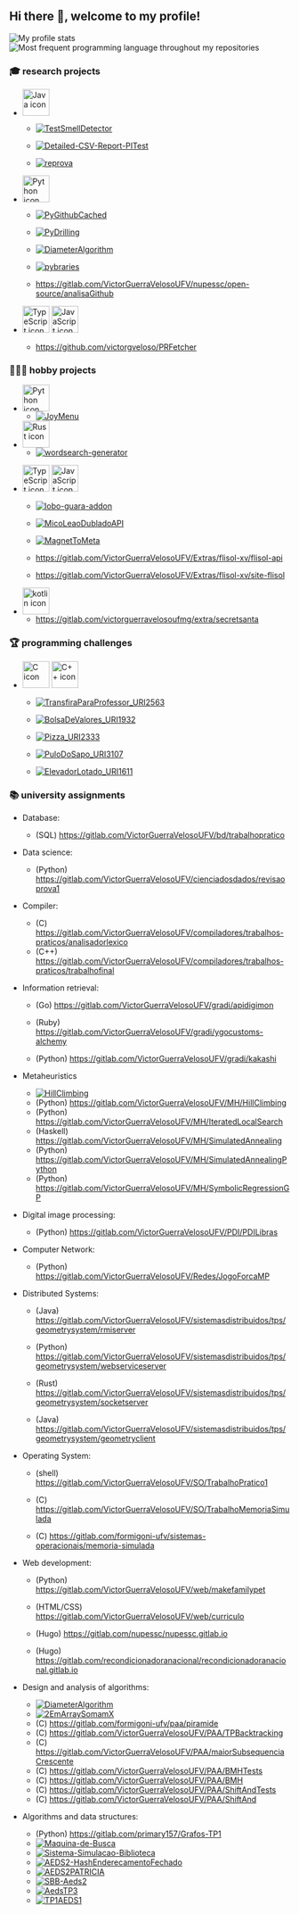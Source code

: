 ## Hi there 👋, welcome to my profile!

![My profile stats](https://github-readme-stats.vercel.app/api?username=victorgveloso&show_icons=true&include_all_commits=true)
![Most frequent programming language throughout my repositories](https://github-readme-stats.vercel.app/api/top-langs/?username=victorgveloso&layout=compact&langs_count=6&hide=html)

### 🎓 research projects

- <img width="48px" src="https://upload.wikimedia.org/wikipedia/pt/thumb/3/30/Java_programming_language_logo.svg/96px-Java_programming_language_logo.svg.png" alt="Java icon" /> 

  - [![TestSmellDetector](https://github-readme-stats.vercel.app/api/pin/?username=victorgveloso&repo=TestSmellDetector)](https://github.com/victorgveloso/TestSmellDetector)

  - [![Detailed-CSV-Report-PITest](https://github-readme-stats.vercel.app/api/pin/?username=victorgveloso&repo=Detailed-CSV-Report-PITest)](https://github.com/victorgveloso/Detailed-CSV-Report-PITest)

  - [![reprova](https://github-readme-stats.vercel.app/api/pin/?username=victorgveloso&repo=reprova)](https://github.com/victorgveloso/reprova)

- <img width="48px" src="https://upload.wikimedia.org/wikipedia/commons/thumb/c/c3/Python-logo-notext.svg/1200px-Python-logo-notext.svg.png" alt="Python icon" />

  - [![PyGithubCached](https://github-readme-stats.vercel.app/api/pin/?username=victorgveloso&repo=PyGithubCached)](https://github.com/victorgveloso/PyGithubCached)

  - [![PyDrilling](https://github-readme-stats.vercel.app/api/pin/?username=victorgveloso&repo=PyDrilling)](https://github.com/victorgveloso/PyDrilling)

  - [![DiameterAlgorithm](https://github-readme-stats.vercel.app/api/pin/?username=victorgveloso&repo=DiameterAlgorithm)](https://github.com/victorgveloso/DiameterAlgorithm)

  - [![pybraries](https://github-readme-stats.vercel.app/api/pin/?username=victorgveloso&repo=pybraries)](https://github.com/victorgveloso/pybraries)

  - https://gitlab.com/VictorGuerraVelosoUFV/nupessc/open-source/analisaGithub

- <img width="48px" src="https://upload.wikimedia.org/wikipedia/commons/thumb/4/4c/Typescript_logo_2020.svg/1200px-Typescript_logo_2020.svg.png" alt="TypeScript icon"> <img width="48px" src="https://upload.wikimedia.org/wikipedia/commons/thumb/9/99/Unofficial_JavaScript_logo_2.svg/1200px-Unofficial_JavaScript_logo_2.svg.png" alt="JavaScript icon">

  - https://github.com/victorgveloso/PRFetcher

### 🕵🏻‍♂️ hobby projects

- <img width="48px" src="https://upload.wikimedia.org/wikipedia/commons/thumb/c/c3/Python-logo-notext.svg/1200px-Python-logo-notext.svg.png" alt="Python icon" />

  - [![JoyMenu](https://github-readme-stats.vercel.app/api/pin/?username=victorgveloso&repo=JoyMenu)](https://github.com/victorgveloso/JoyMenu)

- <img width="48px" src="https://upload.wikimedia.org/wikipedia/commons/thumb/d/d5/Rust_programming_language_black_logo.svg/260px-Rust_programming_language_black_logo.svg.png" alt="Rust icon" />

  - [![wordsearch-generator](https://github-readme-stats.vercel.app/api/pin/?username=victorgveloso&repo=wordsearch-generator)](https://github.com/victorgveloso/wordsearch-generator)

- <img width="48px" src="https://upload.wikimedia.org/wikipedia/commons/thumb/4/4c/Typescript_logo_2020.svg/1200px-Typescript_logo_2020.svg.png" alt="TypeScript icon"> <img width="48px" src="https://upload.wikimedia.org/wikipedia/commons/thumb/9/99/Unofficial_JavaScript_logo_2.svg/1200px-Unofficial_JavaScript_logo_2.svg.png" alt="JavaScript icon">

  - [![lobo-guara-addon](https://github-readme-stats.vercel.app/api/pin/?username=victorgveloso&repo=lobo-guara-addon)](https://github.com/victorgveloso/lobo-guara-addon)

  - [![MicoLeaoDubladoAPI](https://github-readme-stats.vercel.app/api/pin/?username=victorgveloso&repo=MicoLeaoDubladoAPI)](https://github.com/victorgveloso/MicoLeaoDubladoAPI)

  - [![MagnetToMeta](https://github-readme-stats.vercel.app/api/pin/?username=victorgveloso&repo=MagnetToMeta)](https://github.com/victorgveloso/MagnetToMeta)

  - https://gitlab.com/VictorGuerraVelosoUFV/Extras/flisol-xv/flisol-api

  - https://gitlab.com/VictorGuerraVelosoUFV/Extras/flisol-xv/site-flisol

- <img width="48px" src="https://upload.wikimedia.org/wikipedia/commons/thumb/7/74/Kotlin_Icon.png/1200px-Kotlin_Icon.png" alt="kotlin icon">

  - https://gitlab.com/victorguerravelosoufmg/extra/secretsanta

### 🏆 programming challenges

- <img width="48px" src="https://upload.wikimedia.org/wikipedia/commons/thumb/1/18/C_Programming_Language.svg/1200px-C_Programming_Language.svg.png" alt="C icon" /> <img width="48px" src="https://upload.wikimedia.org/wikipedia/commons/thumb/1/18/ISO_C%2B%2B_Logo.svg/1200px-ISO_C%2B%2B_Logo.svg.png" alt="C++ icon" />

  - [![TransfiraParaProfessor_URI2563](https://github-readme-stats.vercel.app/api/pin/?username=victorgveloso&repo=TransfiraParaProfessor_URI2563)](https://github.com/victorgveloso/TransfiraParaProfessor_URI2563)

  - [![BolsaDeValores_URI1932](https://github-readme-stats.vercel.app/api/pin/?username=victorgveloso&repo=BolsaDeValores_URI1932)](https://github.com/victorgveloso/BolsaDeValores_URI1932)

  - [![Pizza_URI2333](https://github-readme-stats.vercel.app/api/pin/?username=victorgveloso&repo=Pizza_URI2333)](https://github.com/victorgveloso/Pizza_URI2333)

  - [![PuloDoSapo_URI3107](https://github-readme-stats.vercel.app/api/pin/?username=victorgveloso&repo=PuloDoSapo_URI3107)](https://github.com/victorgveloso/PuloDoSapo_URI3107)

  - [![ElevadorLotado_URI1611](https://github-readme-stats.vercel.app/api/pin/?username=victorgveloso&repo=ElevadorLotado_URI1611)](https://github.com/victorgveloso/ElevadorLotado_URI1611)

### 📚 university assignments

- Database: 
  - (SQL) https://gitlab.com/VictorGuerraVelosoUFV/bd/trabalhopratico

- Data science:
  - (Python) https://gitlab.com/VictorGuerraVelosoUFV/cienciadosdados/revisaoprova1

- Compiler:
  - (C) https://gitlab.com/VictorGuerraVelosoUFV/compiladores/trabalhos-praticos/analisadorlexico
  - (C++) https://gitlab.com/VictorGuerraVelosoUFV/compiladores/trabalhos-praticos/trabalhofinal

- Information retrieval:
  - (Go) https://gitlab.com/VictorGuerraVelosoUFV/gradi/apidigimon

  - (Ruby) https://gitlab.com/VictorGuerraVelosoUFV/gradi/ygocustoms-alchemy

  - (Python) https://gitlab.com/VictorGuerraVelosoUFV/gradi/kakashi

- Metaheuristics
  - [![HillClimbing](https://github-readme-stats.vercel.app/api/pin/?username=victorgveloso&repo=HillClimbing)](https://github.com/victorgveloso/HillClimbing)
  - (Python) https://gitlab.com/VictorGuerraVelosoUFV/MH/HillClimbing
  - (Python) https://gitlab.com/VictorGuerraVelosoUFV/MH/IteratedLocalSearch
  - (Haskell) https://gitlab.com/VictorGuerraVelosoUFV/MH/SimulatedAnnealing
  - (Python) https://gitlab.com/VictorGuerraVelosoUFV/MH/SimulatedAnnealingPython
  - (Python) https://gitlab.com/VictorGuerraVelosoUFV/MH/SymbolicRegressionGP

- Digital image processing:
  - (Python) https://gitlab.com/VictorGuerraVelosoUFV/PDI/PDILibras

- Computer Network:
  - (Python) https://gitlab.com/VictorGuerraVelosoUFV/Redes/JogoForcaMP

- Distributed Systems:
  - (Java) https://gitlab.com/VictorGuerraVelosoUFV/sistemasdistribuidos/tps/geometrysystem/rmiserver

  - (Python) https://gitlab.com/VictorGuerraVelosoUFV/sistemasdistribuidos/tps/geometrysystem/webserviceserver

  - (Rust) https://gitlab.com/VictorGuerraVelosoUFV/sistemasdistribuidos/tps/geometrysystem/socketserver

  - (Java) https://gitlab.com/VictorGuerraVelosoUFV/sistemasdistribuidos/tps/geometrysystem/geometryclient

- Operating System:
  - (shell) https://gitlab.com/VictorGuerraVelosoUFV/SO/TrabalhoPratico1
  
  - (C) https://gitlab.com/VictorGuerraVelosoUFV/SO/TrabalhoMemoriaSimulada

  - (C) https://gitlab.com/formigoni-ufv/sistemas-operacionais/memoria-simulada

- Web development:
  - (Python) https://gitlab.com/VictorGuerraVelosoUFV/web/makefamilypet

  - (HTML/CSS) https://gitlab.com/VictorGuerraVelosoUFV/web/curriculo

  - (Hugo) https://gitlab.com/nupessc/nupessc.gitlab.io

  - (Hugo) https://gitlab.com/recondicionadoranacional/recondicionadoranacional.gitlab.io

- Design and analysis of algorithms:
  - [![DiameterAlgorithm](https://github-readme-stats.vercel.app/api/pin/?username=victorgveloso&repo=DiameterAlgorithm)](https://github.com/victorgveloso/DiameterAlgorithm)
  - [![2EmArraySomamX](https://github-readme-stats.vercel.app/api/pin/?username=victorgveloso&repo=2EmArraySomamX)](https://github.com/victorgveloso/2EmArraySomamX)
  - (C) https://gitlab.com/formigoni-ufv/paa/piramide
  - (C) https://gitlab.com/VictorGuerraVelosoUFV/PAA/TPBacktracking
  - (C) https://gitlab.com/VictorGuerraVelosoUFV/PAA/maiorSubsequenciaCrescente
  - (C) https://gitlab.com/VictorGuerraVelosoUFV/PAA/BMHTests
  - (C) https://gitlab.com/VictorGuerraVelosoUFV/PAA/BMH
  - (C) https://gitlab.com/VictorGuerraVelosoUFV/PAA/ShiftAndTests
  - (C) https://gitlab.com/VictorGuerraVelosoUFV/PAA/ShiftAnd

- Algorithms and data structures:
  - (Python) https://gitlab.com/primary157/Grafos-TP1
  - [![Maquina-de-Busca](https://github-readme-stats.vercel.app/api/pin/?username=victorgveloso&repo=Maquina-de-Busca)](https://github.com/victorgveloso/Maquina-de-Busca)
  - [![Sistema-Simulacao-Biblioteca](https://github-readme-stats.vercel.app/api/pin/?username=victorgveloso&repo=Sistema-Simulacao-Biblioteca)](https://github.com/victorgveloso/Sistema-Simulacao-Biblioteca)
  - [![AEDS2-HashEnderecamentoFechado](https://github-readme-stats.vercel.app/api/pin/?username=victorgveloso&repo=AEDS2-HashEnderecamentoFechado)](https://github.com/victorgveloso/AEDS2-HashEnderecamentoFechado)
  - [![AEDS2PATRICIA](https://github-readme-stats.vercel.app/api/pin/?username=victorgveloso&repo=AEDS2PATRICIA)](https://github.com/victorgveloso/AEDS2PATRICIA)
  - [![SBB-Aeds2](https://github-readme-stats.vercel.app/api/pin/?username=victorgveloso&repo=SBB-Aeds2)](https://github.com/victorgveloso/SBB-Aeds2)
  - [![AedsTP3](https://github-readme-stats.vercel.app/api/pin/?username=victorgveloso&repo=AedsTP3)](https://github.com/victorgveloso/AedsTP3)
  - [![TP1AEDS1](https://github-readme-stats.vercel.app/api/pin/?username=victorgveloso&repo=TP1AEDS1)](https://github.com/victorgveloso/TP1AEDS1)
